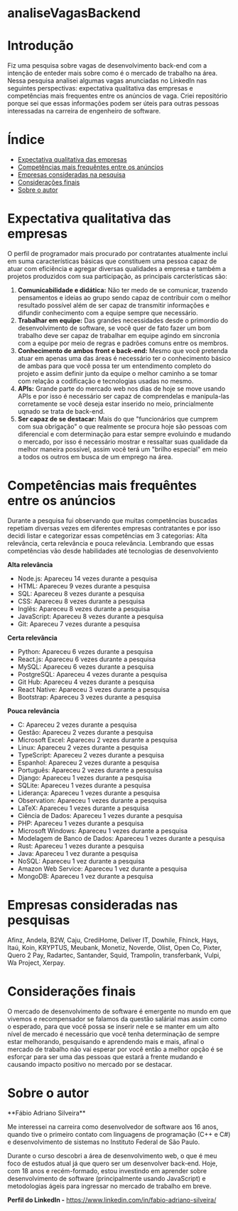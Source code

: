 <h1 allign= "center"> analiseVagasBackend </h1>

# Introdução
<p allign="center"> Fiz uma pesquisa sobre vagas de desenvolvimento back-end com a intenção de enteder mais sobre como é o mercado de trabalho na área. Nessa pesquisa analisei algumas vagas anunciadas no LinkedIn nas seguintes perspectivas: expectativa qualitativa das empresas e competências mais frequentes entre os anúncios de vaga.  Criei repositório porque sei que essas informações podem ser úteis para outras pessoas interessadas na carreira de engenheiro de software.
</p>

Índice
===================
 * [Expectativa qualitativa das empresas](https://github.com/FabioAdrianoSilveira/projetodev/blob/main/readme.md#expectativa-qualitativa-das-empresas)
 * [Competências mais frequêntes entre os anúncios](https://github.com/FabioAdrianoSilveira/projetodev/blob/main/readme.md#compet%C3%AAncias-mais-frequ%C3%AAncias-entre-os-an%C3%BAncios)
 * [Empresas consideradas na pesquisa](https://github.com/FabioAdrianoSilveira/projetodev/blob/main/readme.md#empresas-consideradas-nas-pesquisas)
 * [Considerações finais](https://github.com/FabioAdrianoSilveira/projetodev/blob/main/readme.md#considera%C3%A7%C3%B5es-finais)
 * [Sobre o autor](https://github.com/FabioAdrianoSilveira/projetodev/blob/main/readme.md#sobre-o-autor)
 
# Expectativa qualitativa das empresas 
<p allign="center"> O perfil de programador mais procurado por contratantes atualmente inclui em suma características básicas que constituem uma pessoa capaz de atuar com eficiência e agregar diversas qualidades a empresa e também a projetos produzidos com sua participação, as principais carcterísticas são: 
 
1. **Comunicabilidade e didática:** Não ter medo de se comunicar, trazendo pensamentos e ideias ao grupo sendo capaz de contribuir com o melhor resultado possível além de ser capaz de transmitir informações e difundir conhecimento com a equipe sempre que necessário.
2. **Trabalhar em equipe:** Das grandes necessidades desde o primordio do desenvolvimento de software, se você quer de fato fazer um bom trabalho deve ser capaz de trabalhar em equipe agindo em sincronia com a equipe por meio de regras e padrões comuns entre os membros.
3. **Conhecimento de ambos front e back-end:** Mesmo que você pretenda atuar em apenas uma das áreas é necessário ter o conhecimento básico de ambas para que você possa ter um entendimento completo do projeto e assim definir junto da equipe o melhor caminho a se tomar com relação a codificação e tecnologias usadas no mesmo.
4. **APIs:** Grande parte do mercado web nos dias de hoje se move usando APIs e por isso é necessário ser capaz de comprendelas e manipula-las corretamente se você deseja estar inserido no meio, princialmente uqnado se trata de back-end.
5. **Ser capaz de se destacar:** Mais do que "funcionários que cumprem com sua obrigação" o que realmente se procura hoje são pessoas com diferencial e com determinação para estar sempre evoluindo e mudando o mercado, por isso é necessário mostrar e ressaltar suas qualidade da melhor maneira possível, assim você terá um "brilho especial" em meio a todos os outros em busca de um emprego na área.
</p>
 
 
 # Competências mais frequêntes entre os anúncios
 <p allign="center"> Durante a pesquisa fui observando que muitas competências buscadas repetiam diversas vezes em diferentes empresas contratantes e por isso decidi listar e categorizar essas competências em 3 categorias: Alta relevância, certa relevância e pouca relevância. Lembrando que essas competências vão desde habilidades até tecnologias de desenvolviento
 
 **Alta relevância**
 * Node.js: Apareceu 14 vezes durante a pesquisa
 * HTML: Apareceu 9 vezes durante a pesquisa
 * SQL: Apareceu 8 vezes durante a pesquisa
 * CSS: Apareceu 8 vezes durante a pesquisa
 * Inglês: Apareceu 8 vezes durante a pesquisa
 * JavaScript: Apareceu 8 vezes durante a pesquisa
 * Git: Apareceu 7 vezes durante a pesquisa
 
 **Certa relevância**
 * Python: Apareceu 6 vezes durante a pesquisa
 * React.js: Apareceu 6 vezes durante a pesquisa
 * MySQL: Apareceu 6 vezes durante a pesquisa
 * PostgreSQL: Apareceu 4 vezes durante a pesquisa
 * Git Hub: Apareceu 4 vezes durante a pesquisa
 * React Native: Apareceu 3 vezes durante a pesquisa
 * Bootstrap: Apareceu 3 vezes durante a pesquisa

 **Pouca relevância**
 * C: Apareceu 2 vezes durante a pesquisa
 * Gestão: Apareceu 2 vezes durante a pesquisa
 * Microsoft Excel: Apareceu 2 vezes durante a pesquisa
 * Linux: Apareceu 2 vezes durante a pesquisa
 * TypeScript: Apareceu 2 vezes durante a pesquisa
 * Espanhol: Apareceu 2 vezes durante a pesquisa
 * Português: Apareceu 2 vezes durante a pesquisa
 * Django: Apareceu 1 vezes durante a pesquisa
 * SQLite: Apareceu 1 vezes durante a pesquisa
 * Liderança: Apareceu 1 vezes durante a pesquisa
 * Observation: Apareceu 1 vezes durante a pesquisa
 * LaTeX: Apareceu 1 vezes durante a pesquisa
 * Ciência de Dados: Apareceu 1 vezes durante a pesquisa
 * PHP: Apareceu 1 vezes durante a pesquisa
 * Microsoft Windows: Apareceu 1 vezes durante a pesquisa
 * Modelagem de Banco de Dados: Apareceu 1 vezes durante a pesquisa
 * Rust: Apareceu 1 vezes durante a pesquisa
 * Java: Apareceu 1 vez durante a pesquisa
 * NoSQL: Apareceu 1 vez durante a pesquisa
 * Amazon Web Service: Apareceu 1 vez durante a pesquisa
 * MongoDB: Apareceu 1 vez durante a pesquisa 
</p>

 # Empresas consideradas nas pesquisas
 Afinz, Andela, B2W, Caju, CrediHome, Deliver IT, Dowhile, Fhinck, Hays, Itaú, Koin, KRYPTUS, Meubank, Monetiz, Noverde, Olist, Open Co, Pixter, Quero 2 Pay, Radartec, Santander, Squid, Trampolin, transferbank, Vulpi, Wa Project, Xerpay.
</p>

# Considerações finais
<p allign="center"> O mercado de desenvolvimento de software é emergente no mundo em que vivemos e recompensador se falamos da questão salárial mas assim como o esperado, para que você possa se inserir nele e se manter em um alto nível de mercado é necessário que você tenha determinação de sempre estar melhorando, pesquisando e aprendendo mais e mais, afinal o mercado de trabalho não vai esperar por você então a melhor opção é se esforçar para ser uma das pessoas que estará a frente mudando e causando impacto positivo no mercado por se destacar. 
</p>

# Sobre o autor
<p allign="center">
 **Fábio Adriano Silveira**
 
 Me interessei na carreira como desenvolvedor de software aos 16 anos, quando tive o primeiro contato com linguagens de programação (C++ e C#) e desenvolvimento de sistemas no Instituto Federal de São Paulo.
 
 Durante o curso descobri a área de desenvolvimento web, o que é meu foco de estudos atual já que quero ser um desenvolver back-end. Hoje, com 18 anos e recém-formado, estou investindo em aprender sobre desenvolvimento de software (principalmente usando JavaScript) e metodologias ágeis para ingressar no mercado de trabalho em breve.
 </p>
 
 **Perfil do LinkedIn -** https://www.linkedin.com/in/fabio-adriano-silveira/
